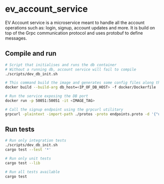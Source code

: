 # ev_account_service

EV Account service is a microservice meant to handle all the account operations such as: login, signup, account updates and more. It is build on top of the Grpc communication protocol and uses protobuf to define messages.

## Compile and run

```bash
# Script that initialises and runs the db container
# Without a running db, account service will fail to compile
./scripts/dev_db_init.sh
```

```bash
# This command build the image and generates some config files along the way
docker build --build-arg db_host=<IP_OF_DB_HOST> -f docker/Dockerfile .

# Run the service exposing the DB port
docker run -p 50051:50051 -it <IMAGE_TAG>
```

```bash
# Call the signup endpoint using the grpcurl utilitary
grpcurl -plaintext -import-path ./protos -proto endpoints.proto -d '{"username":"vladdd", "password":"test", "email":"test1@gmail.com"}' '192.168.0.164:50051' account_service_rpc.AccountService/signUp
```


## Run tests
```bash
# Run only integration tests
./scripts/dev_db_init.sh
cargo test --test '*'

# Run only unit tests
cargo test --lib

# Run all tests available
cargo test
```